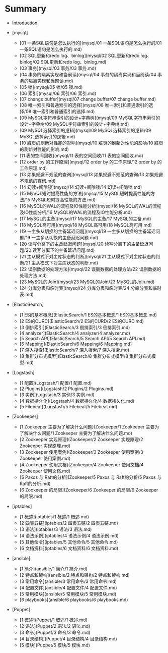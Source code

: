 # Summary

* [Introduction](./README.md)

* [mysql]
    * [01 一条SQL语句是怎么执行的](mysql/01 一条SQL语句是怎么执行的/01 一条SQL语句是怎么执行的.md)
    * [02 SQL更新和redo log、binlog](mysql/02 SQL更新和redo log、binlog/02 SQL更新和redo log、binlog.md)
    * [03 事务](mysql/03 事务/03 事务.md)
    * [04 事务的隔离实现和当前读](mysql/04 事务的隔离实现和当前读/04 事务的隔离实现和当前读.md)
    * [05 锁](mysql/05 锁/05 锁.md)
    * [06 索引](mysql/06 索引/06 索引.md)
    * [07 change buffer](mysql/07 change buffer/07 change buffer.md)
    * [08 唯一索引和普通索引的选择](mysql/08 唯一索引和普通索引的选择/08 唯一索引和普通索引的选择.md)
    * [09 MySQL字符串索引的设计+字典树](mysql/09 MySQL字符串索引的设计+字典树/09 MySQL字符串索引的设计+字典树.md)
    * [09 MySQL选择索引的逻辑](mysql/09 MySQL选择索引的逻辑/09 MySQL选择索引的逻辑.md)
    * [10 脏页的刷新对性能的影响](mysql/10 脏页的刷新对性能的影响/10 脏页的刷新对性能的影响.md)
    * [11 表的空间回收](mysql/11 表的空间回收/11 表的空间回收.md)
    * [12 order by 的工作原理](mysql/12 order by 的工作原理/12 order by 的工作原理.md)
    * [13 如果规避不规范的查询](mysql/13 如果规避不规范的查询/13 如果规避不规范的查询.md)
    * [14 幻读+间隙锁](mysql/14 幻读+间隙锁/14 幻读+间隙锁.md)
    * [15 MySQL短时提高性能的方法](mysql/15 MySQL短时提高性能的方法/15 MySQL短时提高性能的方法.md)
    * [16 MySQL的WAL的流程及IO性能分析](mysql/16 MySQL的WAL的流程及IO性能分析/16 MySQL的WAL的流程及IO性能分析.md)
    * [17 MySQL的主备](mysql/17 MySQL的主备/17 MySQL的主备.md)
    * [18 MySQL高可用](mysql/18 MySQL高可用/18 MySQL高可用.md)
    * [19 一主多从切换的主备延迟问题](mysql/19 一主多从切换的主备延迟问题/19 一主多从切换的主备延迟问题.md)
    * [20 读写分离下的主备延迟问题](mysql/20 读写分离下的主备延迟问题/20 读写分离下的主备延迟问题.md)
    * [21 主从模式下对主库状态的判断](mysql/21 主从模式下对主库状态的判断/21 主从模式下对主库状态的判断.md)
    * [22 误删数据的处理方法](mysql/22 误删数据的处理方法/22 误删数据的处理方法.md)
    * [23 MySQL的Join](mysql/23 MySQL的Join/23 MySQL的Join.md)
    * [24 分库分表和临时表](mysql/24 分库分表和临时表/24 分库分表和临时表.md)
* [ElasticSearch]
    * [1 ES的基本概念](ElasticSearch/1 ES的基本概念/1 ES的基本概念.md)
    * [2 ES的CURD](ElasticSearch/2 ES的CURD/2 ES的CURD.md)
    * [3 倒排索引](ElasticSearch/3 倒排索引/3 倒排索引.md)
    * [4 analyzer](ElasticSearch/4 analyzer/4 analyzer.md)
    * [5 Search API](ElasticSearch/5 Search API/5 Search API.md)
    * [6 Mapping](ElasticSearch/6 Mapping/6 Mapping.md)
    * [7 深入搜索](ElasticSearch/7 深入搜索/7 深入搜索.md)
    * [8 集群分布式模型](ElasticSearch/8 集群分布式模型/8 集群分布式模型.md)

* [Logstash]
    * [1 配置](Logstash/1 配置/1 配置.md)
    * [2 Plugins](Logstash/2 Plugins/2 Plugins.md)
    * [3 实例](Logstash/3 实例/3 实例.md)
    * [4 数据持久化](Logstash/4 数据持久化/4 数据持久化.md)
    * [5 Filebeat](Logstash/5 Filebeat/5 Filebeat.md)
* [Zookeeper]
    * [1 Zookeeper 主要为了解决什么问题](Zookeeper/1 Zookeeper 主要为了解决什么问题/1 Zookeeper 主要为了解决什么问题.md)
    * [2 Zookeeper 实现原理](Zookeeper/2 Zookeeper 实现原理/2 Zookeeper 实现原理.md)
    * [3 Zookeeper 使用案例](Zookeeper/3 Zookeeper 使用案例/3 Zookeeper 使用案例.md)
    * [4 Zookeeper 使用文档](Zookeeper/4 Zookeeper 使用文档/4 Zookeeper 使用文档.md)
    * [5 Paxos 与 Raft的分析](Zookeeper/5 Paxos 与 Raft的分析/5 Paxos 与 Raft的分析.md)
    * [6 Zookeeper 的局限](Zookeeper/6 Zookeeper 的局限/6 Zookeeper 的局限.md)
* [iptables]
    * [1 概述](iptables/1 概述/1 概述.md)
    * [2 四表五链](iptables/2 四表五链/2 四表五链.md)
    * [3 语法](iptables/3 语法/3 语法.md)
    * [4 语法示例](iptables/4 语法示例/4 语法示例.md)
    * [5 其他命令](iptables/5 其他命令/5 其他命令.md)
    * [6 文档资料](iptables/6 文档资料/6 文档资料.md)
* [ansible]
    * [1 简介](ansible/1 简介/1 简介.md)
    * [2 特点和架构](ansible/2 特点和架构/2 特点和架构.md)
    * [3 常用命令](ansible/3 常用命令/3 常用命令.md)
    * [4 配置文件](ansible/4 配置文件/4 配置文件.md)
    * [5 常用模块](ansible/5 常用模块/5 常用模块.md)
    * [6 playbooks](ansible/6 playbooks/6 playbooks.md)
* [Puppet]
    * [1 概述](Puppet/1 概述/1 概述.md)
    * [2 语法](Puppet/2 语法/2 语法.md)
    * [3 命令](Puppet/3 命令/3 命令.md)
    * [4 目录结构](Puppet/4 目录结构/4 目录结构.md)
    * [5 模块](Puppet/5 模块/5 模块.md)
